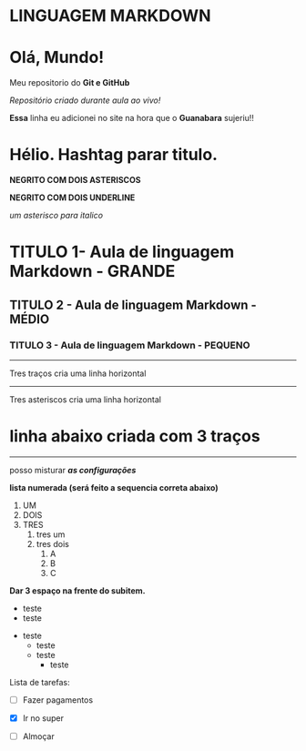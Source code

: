 
# LINGUAGEM MARKDOWN

# Olá, Mundo!
 Meu repositorio do **Git e GitHub**

*Repositório criado durante aula ao vivo!*

__Essa__ linha eu adicionei no site na hora que o **Guanabara** sujeriu!!

# Hélio.  Hashtag parar titulo.

**NEGRITO COM DOIS ASTERISCOS**

__NEGRITO COM DOIS UNDERLINE__

*um asterisco para italico*

# TITULO 1-  Aula de linguagem Markdown - GRANDE

 ## TITULO 2 - Aula de linguagem Markdown - MÉDIO
 
  ### TITULO 3 - Aula de linguagem Markdown - PEQUENO
  
  ---   
  Tres traços cria uma linha horizontal
  
  ***   
  Tres asteriscos cria uma linha horizontal
  
  # linha abaixo criada com 3 traços
  ---
  
  posso misturar __*as configurações*__
  
**lista numerada (será feito a sequencia correta abaixo)**

1. UM
1. DOIS
1. TRES
   1. tres um
   1. tres dois
      1. A
      2. B
      1. C
  
  **Dar 3 espaço na frente do subitem.**
  
  * teste
  * teste
  - teste
    * teste
    - teste
       * teste

Lista de tarefas:

- [ ] Fazer pagamentos
- [x] Ir no super
- [ ] Almoçar



